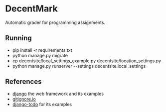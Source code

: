 # DecentMark
Automatic grader for programming assignments.

## Running
- pip install -r requirements.txt
- python manage.py migrate
- cp decentsite/local_settings_example.py decentsite/location_settings.py
- python manage.py runserver --settings decentsite.local_settings

## References
- [django](https://www.djangoproject.com/) the web framework and its examples
- [gitignore.io](https://www.gitignore.io/)
- [django-todo](https://github.com/shacker/django-todo) for its examples
